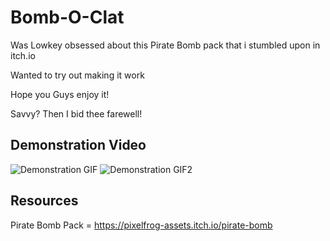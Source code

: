 # Bomb-O-Clat
Was Lowkey obsessed about this Pirate Bomb pack that i stumbled upon in itch.io 

Wanted to try out making it work 

Hope you Guys enjoy it!

Savvy? Then I bid thee farewell!

## Demonstration Video
![Demonstration GIF](https://github.com/wtfHasi/Bomb-O-Clat/blob/main/bomboclat/assets/Pirate%20Bomb/Demo.gif)
![Demonstration GIF2](https://github.com/wtfHasi/Bomb-O-Clat/blob/main/bomboclat/assets/Pirate%20Bomb/Demo2.gif)
## Resources
Pirate Bomb Pack = https://pixelfrog-assets.itch.io/pirate-bomb
